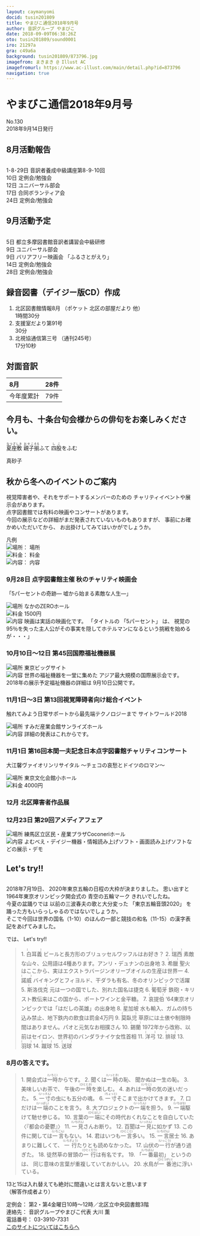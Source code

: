 ```yaml
---
layout: caymanyomi
docid: tusin201809
title: やまびこ通信2018年9月号
author: 音訳グループ やまびこ
date: 2018-09-09T06:38:26Z
oto: tusin201809/sound0001
iro: 21297a
gra: c49a6a
background: tusin201809/873796.jpg
imagefrom: まきまき @ Illust AC
imagefromurl: https://www.ac-illust.com/main/detail.php?id=873796
navigation: true
---
```


# <span data-dur="4.487" data-begin="2.050" id="xmri_0001">やまびこ通信2018年9月号</span>

<span data-dur="2.444" data-begin="6.537" id="xmri_0002">No.130</span>  
<span data-dur="4.384" data-begin="8.981" id="xmri_0003">2018年9月14日発行</span>

## <span data-dur="2.718" data-begin="18.484" id="xmri_0006">8月活動報告</span>

<img class="migi" src="media/tusin201809/cut1.png" alt="" />

<span data-dur="2.769" data-begin="21.202" id="xmri_0007">1･8･29日</span>
<span data-dur="5.831" data-begin="23.971" id="xmri_0008">音訳者養成中級講座第8･9･10回</span>  
<span data-dur="1.025" data-begin="29.802" id="xmri_0009">10日</span>
<span data-dur="3.263" data-begin="30.827" id="xmri_000A">定例会/勉強会</span>  
<span data-dur="1.455" data-begin="34.090" id="xmri_000B">12日</span>
<span data-dur="2.635" data-begin="35.545" id="xmri_000C">ユニバーサル部会</span>  
<span data-dur="1.519" data-begin="38.180" id="xmri_000D">17日</span>
<span data-dur="2.916" data-begin="39.699" id="xmri_000E">合同ボランティア会</span>  
<span data-dur="1.593" data-begin="42.615" id="xmri_000F">24日</span>
<span data-dur="3.963" data-begin="44.208" id="xmri_0010">定例会/勉強会</span>

## <span data-dur="2.512" data-begin="48.171" id="xmri_0011">9月活動予定</span>

<img class="migi" src="media/tusin201809/cut2.png" alt="" />

<span data-dur="1.088" data-begin="50.683" id="xmri_0012">5日</span>
<span data-dur="5.692" data-begin="51.771" id="xmri_0013">都立多摩図書館音訳者講習会中級研修</span>  
<span data-dur="1.197" data-begin="57.463" id="xmri_0014">9日</span>
<span data-dur="2.635" data-begin="58.660" id="xmri_0015">ユニバーサル部会</span>  
<span data-dur="1.197" data-begin="61.295" id="xmri_0016">9日</span>
<span data-dur="1.992" data-begin="62.492" id="xmri_0017">バリアフリー映画会</span>
<span data-dur="2.344" data-begin="64.484" id="xmri_0018">「ふるさとがえり」</span>  
<span data-dur="1.357" data-begin="66.828" id="xmri_0019">14日</span>
<span data-dur="3.264" data-begin="68.185" id="xmri_001A">定例会/勉強会</span>  
<span data-dur="1.762" data-begin="71.449" id="xmri_001B">28日</span>
<span data-dur="3.963" data-begin="73.211" id="xmri_001C">定例会/勉強会</span>

## <span data-dur="4.644" data-begin="77.174" id="xmri_001D">録音図書（デイジー版CD）作成</span>

1. <span data-dur="2.702" data-begin="84.457" id="xmri_0020">北区図書館情報8月</span> <span data-dur="3.066" data-begin="87.159" id="xmri_0021">（ポケット 北区の部屋だより 他）</span>  
<span data-dur="2.962" data-begin="90.225" id="xmri_0022">1時間30分</span>
2. <span data-dur="2.951" data-begin="93.920" id="xmri_0024">支援室だより第91号</span>  
<span data-dur="2.344" data-begin="96.871" id="xmri_0025">30分</span>
3. <span data-dur="2.534" data-begin="100.208" id="xmri_0027">北視協通信第三号</span> <span data-dur="2.617" data-begin="102.742" id="xmri_0028">（通刊245号）</span>  
<span data-dur="3.559" data-begin="105.359" id="xmri_0029">17分10秒</span>

## <span data-dur="2.068" data-begin="108.918" id="xmri_002A">対面音訳</span>

|<span data-dur="1.256" data-begin="110.986" id="xmri_002B">8月</span>|<span data-dur="2.53" data-begin="112.242" id="xmri_002C">28件</span>|
|:---|---:|
|<span data-dur="1.785" data-begin="114.772" id="xmri_002D">今年度累計</span>|<span data-dur="3.303" data-begin="116.557" id="xmri_002E">79件</span>|

## <span data-dur="6.083" data-begin="119.860" id="xmri_002F">今月も、十条台句会様からの俳句をお楽しみください。</span>

<span data-dur="11.024" data-begin="125.943" id="xmri_0030"><ruby>夏座敷<rt>なつざしき</rt></ruby> <ruby>親子<rt>おやこ</rt></ruby><ruby>揃<rt>そろ</rt></ruby>ふて <ruby>四股<rt>しこ</rt></ruby>をふむ</span>

<span data-dur="2.591" data-begin="136.967" id="xmri_0036" class="haigo">真砂子</span>

## <span data-dur="3.756" data-begin="139.558" id="xmri_0037">秋から冬へのイベントのご案内</span>

<span data-dur="4.28" data-begin="143.314" id="xmri_0038">視覚障害者や、それをサポートするメンバーのための</span>
<span data-dur="4.443" data-begin="147.594" id="xmri_0039">チャリティイベントや展示会があります。</span>  
<span data-dur="6.161" data-begin="152.037" id="xmri_003A">点字図書館では有料の映画やコンサートがあります。</span>  
<span data-dur="5.297" data-begin="158.198" id="xmri_003B">今回の展示などの詳細がまだ発表されていないものもありますが、</span>
<span data-dur="2.643" data-begin="163.495" id="xmri_003C">事前にお確かめいただいてから、</span>
<span data-dur="4.021" data-begin="166.138" id="xmri_003D">お出掛けしてみてはいかがでしょうか。</span>

凡例  
<img class="gyo" src="media/tusin201809/ba.png" srcset="media/tusin201809/ba.svg" alt="場所" />： 場所  
<img class="gyo" src="media/tusin201809/yen.png" srcset="media/tusin201809/yen.svg" alt="料金" />： 料金  
<img class="gyo" src="media/tusin201809/nai.png" srcset="media/tusin201809/nai.svg" alt="内容" />： 内容


### <span data-dur="2.184" data-begin="170.159" id="xmri_003E">9月28日</span> <span data-dur="2.318" data-begin="172.343" id="xmri_003F">点字図書館主催</span> <span data-dur="2.069" data-begin="174.661" id="xmri_0040">秋のチャリティ映画会</span>

<span data-dur="2.122" data-begin="176.730" id="xmri_0041">「5パーセントの奇跡―</span> <span data-dur="3.196" data-begin="178.852" id="xmri_0042">嘘から始まる素敵な人生―」</span>

<span data-dur="1.086" data-begin="182.048" id="xmri_0043"><img class="gyo" src="media/tusin201809/ba.png" srcset="media/tusin201809/ba.svg" alt="場所" /></span>
<span data-dur="2.284" data-begin="183.134" id="xmri_0044">なかのZEROホール</span>  
<span data-dur="1.171" data-begin="185.418" id="xmri_0045"><img class="gyo" src="media/tusin201809/yen.png" srcset="media/tusin201809/yen.svg" alt="料金" /></span>
<span data-dur="2.266" data-begin="186.589" id="xmri_0046">1500円</span>  
<span data-dur="1.193" data-begin="188.855" id="xmri_0047"><img class="gyo" src="media/tusin201809/nai.png" srcset="media/tusin201809/nai.svg" alt="内容" /></span>
<span data-dur="3.617" data-begin="190.048" id="xmri_0048">映画は実話の映画化です。</span>
<span data-dur="1.145" data-begin="193.665" id="xmri_0049">「タイトルの</span>
<span data-dur="1.591" data-begin="194.810" id="xmri_004A">「5パーセント」</span>
<span data-dur="0.722" data-begin="196.401" id="xmri_004B">は、</span>
<span data-dur="10.006" data-begin="197.123" id="xmri_004C">視覚の95％を失った主人公がその事実を隠してホテルマンになるという挑戦を始めるが・・・」</span>

### <span data-dur="2.601" data-begin="207.129" id="xmri_004D">10月10日～12日</span> <span data-dur="4.078" data-begin="209.730" id="xmri_004E">第45回国際福祉機器展</span>

<span data-dur="1.087" data-begin="213.808" id="xmri_004F"><img class="gyo" src="media/tusin201809/ba.png" srcset="media/tusin201809/ba.svg" alt="場所" /></span>
<span data-dur="2.53" data-begin="214.895" id="xmri_0050">東京ビッグサイト</span>  
<span data-dur="1.193" data-begin="217.425" id="xmri_0051"><img class="gyo" src="media/tusin201809/nai.png" srcset="media/tusin201809/nai.svg" alt="内容" /></span>
<span data-dur="3.074" data-begin="218.618" id="xmri_0052">世界の福祉機器を一堂に集めた</span>
<span data-dur="4.181" data-begin="221.692" id="xmri_0053">アジア最大規模の国際展示会です。</span>
<span data-dur="4.207" data-begin="225.873" id="xmri_0054">2018年の展示予定福祉機器の詳細は</span>
<span data-dur="3.495" data-begin="230.080" id="xmri_0055">9月10日公開です。</span>

### <span data-dur="2.687" data-begin="233.575" id="xmri_0056">11月1日～3日</span> <span data-dur="4.778" data-begin="236.262" id="xmri_0057">第13回視覚障碍者向け総合イベント</span>

<span data-dur="4.735" data-begin="241.040" id="xmri_0058">触れてみよう日常サポートから最先端テクノロジーまで</span>
<span data-dur="3.124" data-begin="245.775" id="xmri_0059">サイトワールド2018</span>

<span data-dur="1.086" data-begin="248.899" id="xmri_005A"><img class="gyo" src="media/tusin201809/ba.png" srcset="media/tusin201809/ba.svg" alt="場所" /></span>
<span data-dur="3.605" data-begin="249.985" id="xmri_005B">すみだ産業会館サンライズホール</span>  
<span data-dur="1.193" data-begin="253.590" id="xmri_005C"><img class="gyo" src="media/tusin201809/nai.png" srcset="media/tusin201809/nai.svg" alt="内容" /></span>
<span data-dur="4.209" data-begin="254.783" id="xmri_005D">詳細の発表はこれからです。</span>

### <span data-dur="2.093" data-begin="258.992" id="xmri_005E">11月1日</span> <span data-dur="6.933" data-begin="261.085" id="xmri_005F">第16回本間一夫記念日本点字図書館チャリティコンサート</span>

<span data-dur="2.564" data-begin="268.018" id="xmri_0060">大江馨ヴァイオリンリサイタル</span>
<span data-dur="3.5" data-begin="270.582" id="xmri_0061"> ～チェコの哀愁とドイツのロマン～</span>

<span data-dur="1.086" data-begin="274.082" id="xmri_0062"><img class="gyo" src="media/tusin201809/ba.png" srcset="media/tusin201809/ba.svg" alt="場所" /></span>
<span data-dur="3.064" data-begin="275.168" id="xmri_0063">東京文化会館小ホール</span>  
<span data-dur="1.171" data-begin="278.232" id="xmri_0064"><img class="gyo" src="media/tusin201809/yen.png" srcset="media/tusin201809/yen.svg" alt="料金" /></span>
<span data-dur="2.669" data-begin="279.403" id="xmri_0065">4000円</span>

### <span data-dur="1.452" data-begin="282.072" id="xmri_0066">12月</span> <span data-dur="3.942" data-begin="283.524" id="xmri_0067">北区障害者作品展</span>

### <span data-dur="2.378" data-begin="287.466" id="xmri_0068">12月23日</span> <span data-dur="3.517" data-begin="289.844" id="xmri_0069">第29回アメディアフェア</span>

<span data-dur="1.086" data-begin="293.361" id="xmri_006A"><img class="gyo" src="media/tusin201809/ba.png" srcset="media/tusin201809/ba.svg" alt="場所" /></span>
<span data-dur="4.849" data-begin="294.447" id="xmri_006B">練馬区立区民・産業プラザCoconeriホール</span>  
<span data-dur="1.193" data-begin="299.296" id="xmri_006C"><img class="gyo" src="media/tusin201809/nai.png" srcset="media/tusin201809/nai.svg" alt="内容" /></span>
<span data-dur="8.801" data-begin="300.489" id="xmri_006D">よむべえ・デイジー機器・情報読み上げソフト・画面読み上げソフトなどの展示・デモ</span>

## <span data-dur="1.75" data-begin="309.290" id="xmri_006E">Let's try!!</span>

<img class="migi" src="media/tusin201809/cut3.png" alt="" />

<span data-dur="3.534" data-begin="311.040" id="xmri_006F">2018年7月19日、</span>
<span data-dur="5.592" data-begin="314.574" id="xmri_0070">2020年東京五輪の日程の大枠が決まりました。</span>
<span data-dur="1.375" data-begin="320.166" id="xmri_0071">思い出すと</span>
<span data-dur="4.737" data-begin="321.541" id="xmri_0072">1964年東京オリンピック開会式の</span>
<span data-dur="1.985" data-begin="326.278" id="xmri_0073">青空の五輪マーク</span>
<span data-dur="3.485" data-begin="328.263" id="xmri_0074">きれいでしたね。</span>  
<span data-dur="1.902" data-begin="331.748" id="xmri_0075">今夏の盆踊りでは</span>
<span data-dur="4.082" data-begin="333.650" id="xmri_0076">以前の三波春夫の歌と大分変った</span>
<span data-dur="2.765" data-begin="337.732" id="xmri_0077">「東京五輪音頭2020」</span>
<span data-dur="4.689" data-begin="340.497" id="xmri_0078">を踊った方もいらっしゃるのではないでしょうか。</span>  
<span data-dur="9.098" data-begin="345.186" id="xmri_0079">そこで今回は世界の国名（1-10）のほんの一部と競技の和名（11-15）の漢字表記をあげてみました。</span>

<span data-dur="0.941" data-begin="354.284" id="xmri_007A">では、</span> <span data-dur="1.749" data-begin="355.225" id="xmri_007B">Let's try!!</span>

<blockquote markdown="1">
1. <ruby>白耳義<rt>(　　　)</rt></ruby>  
ビールと長方形のブリュッセルワッフルはお好き？
2. <ruby>瑞西<rt>(　　　)</rt></ruby>  
素敵な山々、公用語は4種あります。アンリ・デュナンの出身地
3. <ruby>希臘<rt>(　　　)</rt></ruby>  
聖火はここから、実はエクストラバージンオリーブオイルの生産は世界一
4. <ruby>諾威<rt>(　　　)</rt></ruby>  
バイキングとフィヨルド、干ダラも有名、冬のオリンピックで活躍
5. <ruby>斯洛伐克<rt>(　　　)</rt></ruby>  
元は一つの国でした、別れた国名は捷克
6. <ruby>葡萄牙<rt>(　　　)</rt></ruby>  
鉄砲・キリスト教伝来はこの国から、ポートワインと金平糖。
7. <ruby>哀提伯<rt>(　　　)</rt></ruby>  
‘64東京オリンピックでは「はだしの英雄」の出身地
8. <ruby>星加坡<rt>(　　　)</rt></ruby>  
水も輸入、ガムの持ち込み禁止、地下鉄内の飲食は罰金4万円
9. <ruby>莫臥児<rt>(　　　)</rt></ruby>  
草原には土俵や制限時間はありません。パオと元気なお相撲さん
10. <ruby>錫蘭<rt>(　　　)</rt></ruby>  
1972年から改称、以前はセイロン、世界初のバンダラナイケ女性首相
11. <ruby>洋弓<rt>(　　　)</rt></ruby>
12. <ruby>排球<rt>(　　　)</rt></ruby>
13. <ruby>羽球<rt>(　　　)</rt></ruby>
14. <ruby>蹴球<rt>(　　　)</rt></ruby>
15. <ruby>送球<rt>(　　　)</rt></ruby>
</blockquote>

### <span data-dur="3.327" data-begin="359.987" id="xmri_007D">8月の答えです。</span>

<blockquote markdown="1">
1. <span data-dur="3.687" data-begin="364.250" id="xmri_007F">開会式は<ruby>一時<rt>(いちじ)</rt></ruby>からです。</span>
2. <span data-dur="2.03" data-begin="368.669" id="xmri_0081">聞くは<ruby>一時<rt>(いっとき)</rt></ruby>の恥、</span> <span data-dur="3.362" data-begin="370.699" id="xmri_0082">聞かぬは一生の恥。</span>
3. <span data-dur="1.651" data-begin="375.054" id="xmri_0084">美味しいお茶で、</span> <span data-dur="3.593" data-begin="376.705" id="xmri_0085">午後の<ruby>一時<rt>(ひととき)</rt></ruby>を楽しむ。</span>
4. <span data-dur="4.302" data-begin="381.205" id="xmri_0087">あれは<ruby>一時<rt>(いちじ)</rt></ruby>の気の迷いだった。</span>
5. <span data-dur="4.049" data-begin="386.299" id="xmri_0089"><ruby>一寸<rt>(いっすん)</rt></ruby>の虫にも五分の魂。</span>
6. <span data-dur="3.902" data-begin="391.340" id="xmri_008B"><ruby>一寸<rt>(ちょっと)</rt></ruby>そこまで出かけてきます。</span>
7. <span data-dur="4.092" data-begin="396.093" id="xmri_008D">口だけは<ruby>一端<rt>(いっぱし)</rt></ruby>のことを言う。</span>
8. <span data-dur="3.87" data-begin="401.150" id="xmri_008F">大プロジェクトの<ruby>一端<rt>(いったん)</rt></ruby>を担う。</span>
9. <span data-dur="3.682" data-begin="405.864" id="xmri_0091"><ruby>一端<rt>(いちはな)</rt></ruby>駆けて馳せ参じる。</span>
10. <span data-dur="4.476" data-begin="410.430" id="xmri_0093">言葉の<ruby>一端<rt>(ひとはし)</rt></ruby>にその時代おくれなことを自白していた</span> <span data-dur="0.5" data-begin="414.906" id="xmri_0094">〈</span><span data-dur="1.796" data-begin="415.406" id="xmri_0095">『都会の憂鬱』</span><span data-dur="1" data-begin="417.202" id="xmri_0096">〉</span>
11. <span data-dur="3.317" data-begin="419.479" id="xmri_0098"><ruby>一見<rt>(いちげん)</rt></ruby>さんお断り。</span>
12. <span data-dur="3.224" data-begin="423.891" id="xmri_009A">百聞は<ruby>一見<rt>(いっけん)</rt></ruby>に如かず</span>
13. <span data-dur="4.387" data-begin="428.314" id="xmri_009C">この件に関しては<ruby>一言<rt>(いちごん)</rt></ruby>もない。</span>
14. <span data-dur="4.099" data-begin="433.922" id="xmri_009E">君はいつも<ruby>一言<rt>(ひとこと)</rt></ruby>多い。</span>
15. <span data-dur="1.915" data-begin="439.073" id="xmri_00A0"><ruby>一言<rt>(いちげん)</rt></ruby>居士</span>
16. <span data-dur="1.919" data-begin="442.249" id="xmri_00A2">あまりに難しくて、</span> <span data-dur="3.751" data-begin="444.168" id="xmri_00A3"><ruby>一行<rt>(いちぎょう)</rt></ruby>たりとも読めなかった。</span>
17. <span data-dur="3.968" data-begin="449.095" id="xmri_00A5">山伏の<ruby>一行<rt>(いっこう)</rt></ruby>が通り過ぎた。</span>
18. <span data-dur="4.915" data-begin="454.357" id="xmri_00A7">徒然草の冒頭の<ruby>一行<rt>(ひとくだり)</rt></ruby>は有名です。</span>
19. <span data-dur="1.75" data-begin="460.554" id="xmri_00A9">「<ruby>一番<rt>(いちばん)</rt></ruby>最初」</span> <span data-dur="1.252" data-begin="462.304" id="xmri_00AA">というのは、</span> <span data-dur="4.701" data-begin="463.556" id="xmri_00AB">同じ意味の言葉が重複していておかしい。</span>
20. <span data-dur="4.501" data-begin="469.301" id="xmri_00AD">水鳥が<ruby>一番<rt>(ひとつがい)</rt></ruby>池に浮いている。</span>
</blockquote>

<span data-dur="6.336" data-begin="473.802" id="xmri_00AE">13と15は入れ替えても絶対に間違いとは言えないと思います</span>
<span data-dur="1.987" data-begin="480.138" id="xmri_00AF">（解答作成者より）</span>

<span data-dur="1.273" data-begin="484.175" id="xmri_00B1">定例会：</span>
<span data-dur="7.281" data-begin="485.448" id="xmri_00B2">第2・第4金曜日10時～12時／北区立中央図書館3階</span>  
<span data-dur="1.447" data-begin="492.729" id="xmri_00B3">連絡先：</span>
<span data-dur="4.374" data-begin="494.176" id="xmri_00B4">音訳グループやまびこ代表 大川 薫</span>  
<span data-dur="1.628" data-begin="498.550" id="xmri_00B5">電話番号：</span>
<span data-dur="4.068" data-begin="500.178" id="xmri_00B6">03-3910-7331</span>  
<span data-dur="2.525" data-begin="504.246" id="xmri_00B7"><a href="mailto:ymbk2016ml@gmail.com?Subject=やまびこウェブサイトについて" data-dur="2.282" data-begin="506.771" id="xmri_00B8">このサイトについてはこちらへ</a></span>

